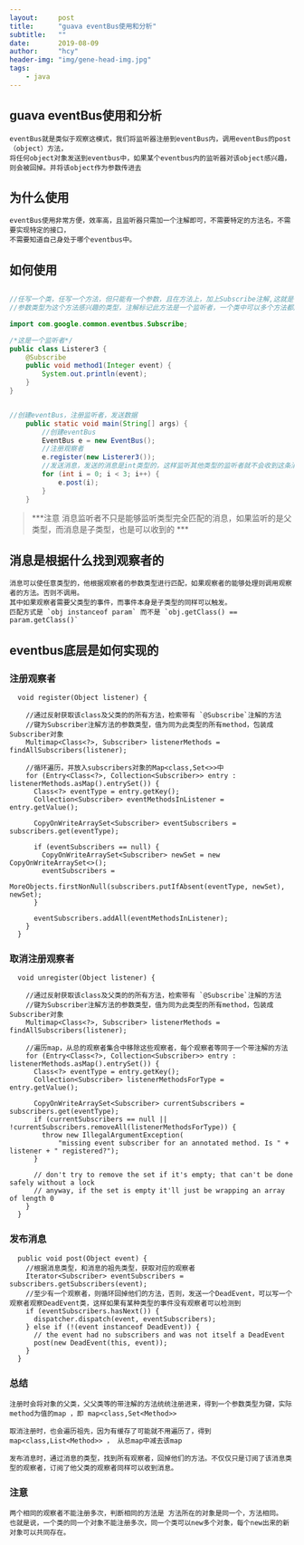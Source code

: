 ```yaml
---
layout:     post
title:      "guava eventBus使用和分析"
subtitle:   ""
date:       2019-08-09
author:     "hcy"
header-img: "img/gene-head-img.jpg"
tags:
    - java
---
```



## guava eventBus使用和分析

	eventBus就是类似于观察这模式，我们将监听器注册到eventBus内，调用eventBus的post（object）方法，
	将任何object对象发送到eventbus中，如果某个eventbus内的监听器对该object感兴趣，则会被回掉。并将该object作为参数传进去

## 为什么使用

	eventBus使用非常方便，效率高，且监听器只需加一个注解即可，不需要特定的方法名，不需要实现特定的接口，
	不需要知道自己身处于哪个eventbus中。

## 如何使用

```java

//任写一个类，任写一个方法，但只能有一个参数，且在方法上，加上Subscribe注解,这就是一个观察者
//参数类型为这个方法感兴趣的类型，注解标记此方法是一个监听者，一个类中可以多个方法都加此注解，这样每个方法都是一个监听者。

import com.google.common.eventbus.Subscribe;

/*这是一个监听者*/
public class Listerer3 {
	@Subscribe
	public void method1(Integer event) {
		System.out.println(event);
	}
}


//创建eventBus，注册监听者，发送数据
	public static void main(String[] args) {
		//创建eventBus
		EventBus e = new EventBus();
		//注册观察者
		e.register(new Listerer3());
		//发送消息，发送的消息是int类型的，这样监听其他类型的监听者就不会收到这条消息
		for (int i = 0; i < 3; i++) {
			e.post(i);
		}
	}

```

> ***注意 消息监听者不只是能够监听类型完全匹配的消息，如果监听的是父类型，而消息是子类型，也是可以收到的 ***




## 消息是根据什么找到观察者的

	消息可以使任意类型的，他根据观察者的参数类型进行匹配，如果观察者的能够处理则调用观察者的方法。否则不调用。
	其中如果观察者需要父类型的事件，而事件本身是子类型的同样可以触发。
	匹配方式是 `obj instanceof param` 而不是 `obj.getClass() == param.getClass()`
  


## eventbus底层是如何实现的

### 注册观察者

```
  void register(Object listener) {

	//通过反射获取该class及父类的的所有方法，检索带有 `@Subscribe`注解的方法
	//键为Subscriber注解方法的参数类型，值为同为此类型的所有method，包装成Subscriber对象
    Multimap<Class<?>, Subscriber> listenerMethods = findAllSubscribers(listener);

	//循环遍历，并放入subscribers对象的Map<class,Set<>>中
    for (Entry<Class<?>, Collection<Subscriber>> entry : listenerMethods.asMap().entrySet()) {
      Class<?> eventType = entry.getKey();
      Collection<Subscriber> eventMethodsInListener = entry.getValue();

      CopyOnWriteArraySet<Subscriber> eventSubscribers = subscribers.get(eventType);

      if (eventSubscribers == null) {
        CopyOnWriteArraySet<Subscriber> newSet = new CopyOnWriteArraySet<>();
        eventSubscribers =
            MoreObjects.firstNonNull(subscribers.putIfAbsent(eventType, newSet), newSet);
      }

      eventSubscribers.addAll(eventMethodsInListener);
    }
  }
```

### 取消注册观察者

```
  void unregister(Object listener) {

	//通过反射获取该class及父类的的所有方法，检索带有 `@Subscribe`注解的方法
	//键为Subscriber注解方法的参数类型，值为同为此类型的所有method，包装成Subscriber对象
    Multimap<Class<?>, Subscriber> listenerMethods = findAllSubscribers(listener);

	//遍历map，从总的观察者集合中移除这些观察者，每个观察者等同于一个带注解的方法
    for (Entry<Class<?>, Collection<Subscriber>> entry : listenerMethods.asMap().entrySet()) {
      Class<?> eventType = entry.getKey();
      Collection<Subscriber> listenerMethodsForType = entry.getValue();

      CopyOnWriteArraySet<Subscriber> currentSubscribers = subscribers.get(eventType);
      if (currentSubscribers == null || !currentSubscribers.removeAll(listenerMethodsForType)) {
        throw new IllegalArgumentException(
            "missing event subscriber for an annotated method. Is " + listener + " registered?");
      }

      // don't try to remove the set if it's empty; that can't be done safely without a lock
      // anyway, if the set is empty it'll just be wrapping an array of length 0
    }
  }

```



### 发布消息

```
  public void post(Object event) {
	//根据消息类型，和消息的祖先类型，获取对应的观察者    
	Iterator<Subscriber> eventSubscribers = subscribers.getSubscribers(event);
    //至少有一个观察者，则循环回掉他们的方法，否则，发送一个DeadEvent，可以写一个观察者观察DeadEvent类，这样如果有某种类型的事件没有观察者可以检测到
	if (eventSubscribers.hasNext()) {
      dispatcher.dispatch(event, eventSubscribers);
    } else if (!(event instanceof DeadEvent)) {
      // the event had no subscribers and was not itself a DeadEvent
      post(new DeadEvent(this, event));
    }
  }

```


### 总结

	注册时会将对象的父类，父父类等的带注解的方法统统注册进来，得到一个参数类型为键，实际method为值的map ，即 map<class,Set<Method>>

	取消注册时，也会遍历祖先，因为有缓存了可能就不用遍历了，得到 map<class,List<Method>> ， 从总map中减去该map

	发布消息时，通过消息的类型，找到所有观察者，回掉他们的方法。不仅仅只是订阅了该消息类型的观察者，订阅了他父类的观察者同样可以收到消息。

### 注意

	两个相同的观察者不能注册多次，判断相同的方法是 方法所在的对象是同一个，方法相同。
	也就是说，一个类的同一个对象不能注册多次，同一个类可以new多个对象，每个new出来的新对象可以共同存在。
